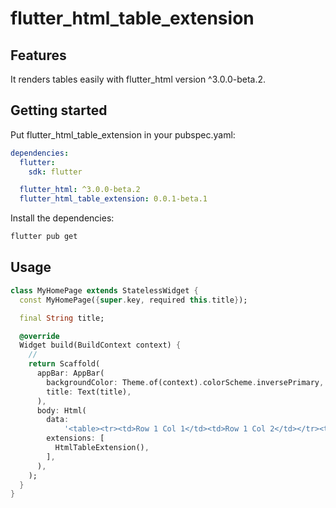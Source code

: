 # flutter_html_table_extension

## Features

It renders tables easily with flutter_html version ^3.0.0-beta.2.

## Getting started

Put flutter_html_table_extension in your pubspec.yaml:

```yml
dependencies:
  flutter:
    sdk: flutter

  flutter_html: ^3.0.0-beta.2
  flutter_html_table_extension: 0.0.1-beta.1
```

Install the dependencies:

```bash
flutter pub get
```

## Usage

```dart
class MyHomePage extends StatelessWidget {
  const MyHomePage({super.key, required this.title});

  final String title;

  @override
  Widget build(BuildContext context) {
    //
    return Scaffold(
      appBar: AppBar(
        backgroundColor: Theme.of(context).colorScheme.inversePrimary,
        title: Text(title),
      ),
      body: Html(
        data:
            '<table><tr><td>Row 1 Col 1</td><td>Row 1 Col 2</td></tr><tr><td>Row 2 Col 1</td><td>Row 2 Col 2</td></tr></table>',
        extensions: [
          HtmlTableExtension(),
        ],
      ),
    );
  }
}
```

